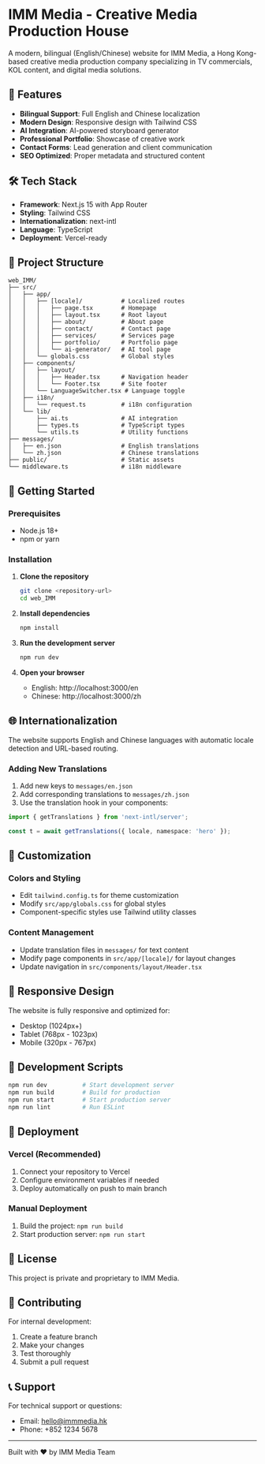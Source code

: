 # IMM Media - Creative Media Production House

A modern, bilingual (English/Chinese) website for IMM Media, a Hong Kong-based creative media production company specializing in TV commercials, KOL content, and digital media solutions.

## 🚀 Features

- **Bilingual Support**: Full English and Chinese localization
- **Modern Design**: Responsive design with Tailwind CSS
- **AI Integration**: AI-powered storyboard generator
- **Professional Portfolio**: Showcase of creative work
- **Contact Forms**: Lead generation and client communication
- **SEO Optimized**: Proper metadata and structured content

## 🛠️ Tech Stack

- **Framework**: Next.js 15 with App Router
- **Styling**: Tailwind CSS
- **Internationalization**: next-intl
- **Language**: TypeScript
- **Deployment**: Vercel-ready

## 📁 Project Structure

```
web_IMM/
├── src/
│   ├── app/
│   │   ├── [locale]/           # Localized routes
│   │   │   ├── page.tsx        # Homepage
│   │   │   ├── layout.tsx      # Root layout
│   │   │   ├── about/          # About page
│   │   │   ├── contact/        # Contact page
│   │   │   ├── services/       # Services page
│   │   │   ├── portfolio/      # Portfolio page
│   │   │   └── ai-generator/   # AI tool page
│   │   └── globals.css         # Global styles
│   ├── components/
│   │   ├── layout/
│   │   │   ├── Header.tsx      # Navigation header
│   │   │   └── Footer.tsx      # Site footer
│   │   └── LanguageSwitcher.tsx # Language toggle
│   ├── i18n/
│   │   └── request.ts          # i18n configuration
│   └── lib/
│       ├── ai.ts               # AI integration
│       ├── types.ts            # TypeScript types
│       └── utils.ts            # Utility functions
├── messages/
│   ├── en.json                 # English translations
│   └── zh.json                 # Chinese translations
├── public/                     # Static assets
└── middleware.ts               # i18n middleware
```

## 🚀 Getting Started

### Prerequisites

- Node.js 18+ 
- npm or yarn

### Installation

1. **Clone the repository**
   ```bash
   git clone <repository-url>
   cd web_IMM
   ```

2. **Install dependencies**
   ```bash
   npm install
   ```

3. **Run the development server**
   ```bash
   npm run dev
   ```

4. **Open your browser**
   - English: http://localhost:3000/en
   - Chinese: http://localhost:3000/zh

## 🌐 Internationalization

The website supports English and Chinese languages with automatic locale detection and URL-based routing.

### Adding New Translations

1. Add new keys to `messages/en.json`
2. Add corresponding translations to `messages/zh.json`
3. Use the translation hook in your components:

```typescript
import { getTranslations } from 'next-intl/server';

const t = await getTranslations({ locale, namespace: 'hero' });
```

## 🎨 Customization

### Colors and Styling

- Edit `tailwind.config.ts` for theme customization
- Modify `src/app/globals.css` for global styles
- Component-specific styles use Tailwind utility classes

### Content Management

- Update translation files in `messages/` for text content
- Modify page components in `src/app/[locale]/` for layout changes
- Update navigation in `src/components/layout/Header.tsx`

## 📱 Responsive Design

The website is fully responsive and optimized for:
- Desktop (1024px+)
- Tablet (768px - 1023px)
- Mobile (320px - 767px)

## 🔧 Development Scripts

```bash
npm run dev          # Start development server
npm run build        # Build for production
npm run start        # Start production server
npm run lint         # Run ESLint
```

## 🚀 Deployment

### Vercel (Recommended)

1. Connect your repository to Vercel
2. Configure environment variables if needed
3. Deploy automatically on push to main branch

### Manual Deployment

1. Build the project: `npm run build`
2. Start production server: `npm run start`

## 📄 License

This project is private and proprietary to IMM Media.

## 🤝 Contributing

For internal development:
1. Create a feature branch
2. Make your changes
3. Test thoroughly
4. Submit a pull request

## 📞 Support

For technical support or questions:
- Email: hello@immmedia.hk
- Phone: +852 1234 5678

---

Built with ❤️ by IMM Media Team
